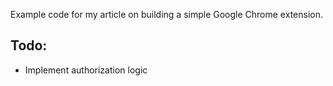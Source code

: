 Example code for my article on building a simple Google Chrome extension.

Todo:  
-----  
- Implement authorization logic
